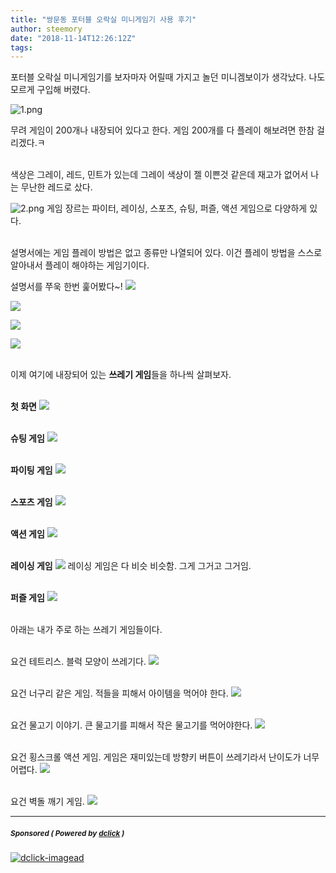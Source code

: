 ```yaml
---
title: "쌍문동 포터블 오락실 미니게임기 사용 후기"
author: steemory
date: "2018-11-14T12:26:12Z"
tags:
---
```

포터블 오락실 미니게임기를 보자마자 어릴때 가지고 놀던 미니겜보이가 생각났다. 나도 모르게 구입해 버렸다.

![1.png](https://s3.ap-northeast-2.amazonaws.com/dclick/image/steemory/1542196685396.png)

무려 게임이 200개나 내장되어 있다고 한다. 게임 200개를 다 플레이 해보려면 한참 걸리겠다.ㅋ

<br>색상은 그레이, 레드, 민트가 있는데 그레이 색상이 젤 이쁜것 같은데 재고가 없어서 나는 무난한 레드로 샀다. 

![2.png](https://s3.ap-northeast-2.amazonaws.com/dclick/image/steemory/1542197113954.png)
게임 장르는 파이터, 레이싱, 스포츠, 슈팅, 퍼즐, 액션 게임으로 다양하게 있다.

<br>설명서에는 게임 플레이 방법은 없고 종류만 나열되어 있다. 이건 플레이 방법을 스스로 알아내서 플레이 해야하는 게임기이다.

설명서를 쭈욱 한번 훑어봤다~!
![](https://s3.ap-northeast-2.amazonaws.com/dclick/image/steemory/1542197367109.jpg)

![](https://s3.ap-northeast-2.amazonaws.com/dclick/image/steemory/1542197383248.jpg)

![](https://s3.ap-northeast-2.amazonaws.com/dclick/image/steemory/1542197442450.jpg)

![](https://s3.ap-northeast-2.amazonaws.com/dclick/image/steemory/1542197421093.jpg)

<br>이제 여기에 내장되어 있는 **쓰레기 게임**들을 하나씩 살펴보자.

<br>**첫 화면**
![](https://s3.ap-northeast-2.amazonaws.com/dclick/image/steemory/1542197588830.jpg)

<br>**슈팅 게임**
![](https://s3.ap-northeast-2.amazonaws.com/dclick/image/steemory/1542198184118.jpg)

<br>**파이팅 게임**
![](https://s3.ap-northeast-2.amazonaws.com/dclick/image/steemory/1542198032556.jpg)

<br>**스포츠 게임**
![](https://s3.ap-northeast-2.amazonaws.com/dclick/image/steemory/1542198075409.jpg)

<br>**액션 게임**
![](https://s3.ap-northeast-2.amazonaws.com/dclick/image/steemory/1542198101710.jpg)

<br>**레이싱 게임**
![](https://s3.ap-northeast-2.amazonaws.com/dclick/image/steemory/1542198132998.jpg)
레이싱 게임은 다 비슷 비슷함. 그게 그거고 그거임.

<br>**퍼즐 게임**
![](https://s3.ap-northeast-2.amazonaws.com/dclick/image/steemory/1542198161030.jpg)


<br>아래는 내가 주로 하는 쓰레기 게임들이다.

<br>요건 테트리스. 블럭 모양이 쓰레기다.
![](https://s3.ap-northeast-2.amazonaws.com/dclick/image/steemory/1542198246453.jpg)

<br>요건 너구리 같은 게임. 적들을 피해서 아이템을 먹어야 한다.
![](https://s3.ap-northeast-2.amazonaws.com/dclick/image/steemory/1542198255647.jpg)

<br>요건 물고기 이야기. 큰 물고기를 피해서 작은 물고기를 먹어야한다.
![](https://s3.ap-northeast-2.amazonaws.com/dclick/image/steemory/1542198269999.jpg)

<br>요건 횡스크롤 액션 게임. 게임은 재미있는데 방향키 버튼이 쓰레기라서 난이도가 너무 어렵다.
![](https://s3.ap-northeast-2.amazonaws.com/dclick/image/steemory/1542198255645.jpg)

<br>요건 벽돌 깨기 게임.
![](https://s3.ap-northeast-2.amazonaws.com/dclick/image/steemory/1542198255680.jpg)

---

#####  <sub> **Sponsored ( Powered by [dclick](https://www.dclick.io) )** </sub>
[![dclick-imagead](https://steemitimages.com/0x0/https://s3.ap-northeast-2.amazonaws.com/dclick/image/kws4679/1541171010516.jpeg)](https://api.dclick.io/v1/c?x=eyJhbGciOiJIUzI1NiIsInR5cCI6IkpXVCJ9.eyJjIjoic3RlZW1vcnkiLCJzIjoiLS0xNTQyMTk4MzcxODMwIiwiYSI6WyJpLTE4Il0sInVybCI6Imh0dHBzOi8va3IudHJpcHN0ZWVtLmNvbSIsImlhdCI6MTU0MjE5ODM3MSwiZXhwIjoxODU3NTU4MzcxfQ.86TgapSVJ9YIhNWXa7QC-BAe3tylxYqKOo2x1eMQDb4)